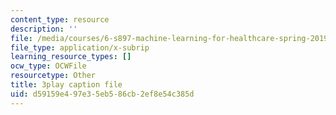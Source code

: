 ```yaml
---
content_type: resource
description: ''
file: /media/courses/6-s897-machine-learning-for-healthcare-spring-2019/d59159e497e35eb586cb2ef8e54c385d_0UFwGJe6ubg.vtt
file_type: application/x-subrip
learning_resource_types: []
ocw_type: OCWFile
resourcetype: Other
title: 3play caption file
uid: d59159e4-97e3-5eb5-86cb-2ef8e54c385d
---
```

